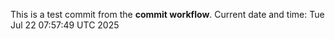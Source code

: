 This is a test commit from the **commit workflow**.
Current date and time: Tue Jul 22 07:57:49 UTC 2025
